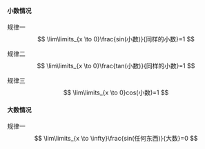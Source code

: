 #### 小数情况

规律一
$$
\lim\limits_{x \to 0}\frac{sin(小数)}{同样的小数}=1
$$

规律二
$$
\lim\limits_{x \to 0}\frac{tan(小数)}{同样的小数}=1
$$

规律三
$$
\lim\limits_{x \to 0}cos(小数)=1
$$


#### 大数情况

规律一
$$
\lim\limits_{x \to \infty}\frac{sin(任何东西)}{大数}=0
$$

